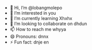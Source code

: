 - 👋 Hi, I’m @lobangmolepo
- 👀 I’m interested in you
- 🌱 I’m currently learning Xhxhx
- 💞️ I’m looking to collaborate on dhdun
- 📫 How to reach me whyya
- 😄 Pronouns: dnnx
- ⚡ Fun fact: dnje en

<!---
lobangmolepo/lobangmolepo is a ✨ special ✨ repository because its `README.md` (this file) appears on your GitHub profile.
You can click the Preview link to take a look at your changes.
--->
